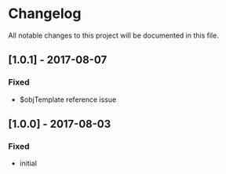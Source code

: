 # Changelog
All notable changes to this project will be documented in this file.

## [1.0.1] - 2017-08-07

### Fixed
- $objTemplate reference issue

## [1.0.0] - 2017-08-03

### Fixed
- initial